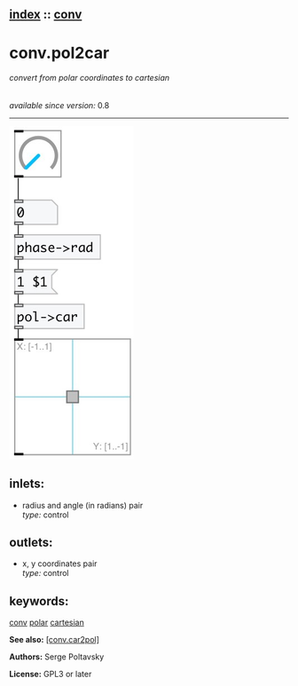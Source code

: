 [index](index.html) :: [conv](category_conv.html)
---

# conv.pol2car

###### convert from polar coordinates to cartesian

*available since version:* 0.8

---




[![example](../examples/img/conv.pol2car.jpg)](../examples/pd/conv.pol2car.pd)









## inlets:

* radius and angle (in radians) pair<br>
_type:_ control



## outlets:

* x, y coordinates pair<br>
_type:_ control



## keywords:

[conv](keywords/conv.html)
[polar](keywords/polar.html)
[cartesian](keywords/cartesian.html)



**See also:**
[\[conv.car2pol\]](conv.car2pol.html)




**Authors:** Serge Poltavsky




**License:** GPL3 or later





